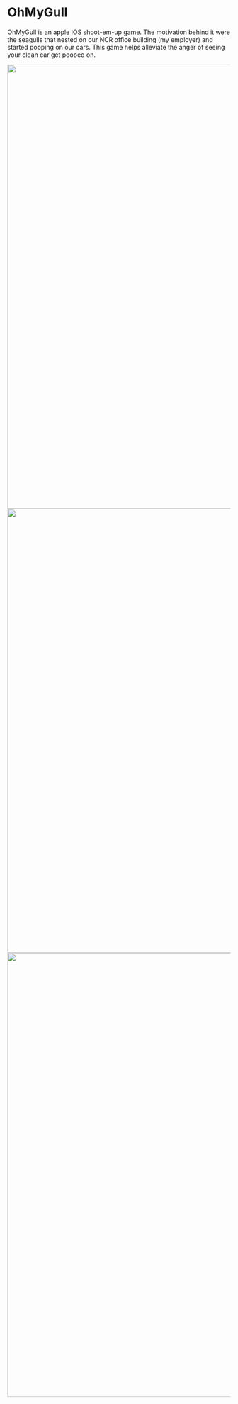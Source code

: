 # OhMyGull
OhMyGull is an apple iOS shoot-em-up game. The motivation behind it were the seagulls that nested on our NCR office building (my employer) and started pooping on our cars. This game helps alleviate the anger of seeing your clean car get pooped on.

<img src="https://user-images.githubusercontent.com/12722925/29759913-b4f55b34-8b8d-11e7-9ad9-1ca59eed583e.png" width="1500" height="1000"/>
<img src="https://user-images.githubusercontent.com/12722925/29759914-b4fb235c-8b8d-11e7-906f-1032a2ccde4d.png" width="1500" height="1000"/>
<img src="https://user-images.githubusercontent.com/12722925/29759915-b4fcab00-8b8d-11e7-8660-096d0bc69020.png" width="1500" height="1000"/>
